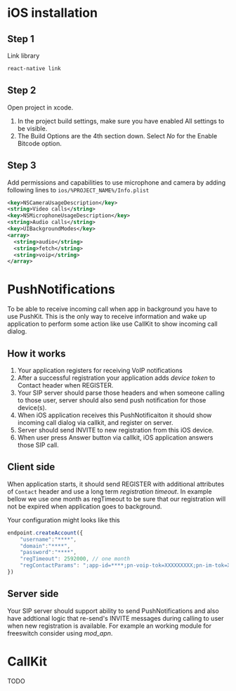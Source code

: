 # iOS installation

## Step 1
Link library

```bash
react-native link
```

## Step 2
Open project in xcode.
1) In the project build settings, make sure you have enabled All settings to be visible.
2) The Build Options are the 4th section down. Select *No* for the Enable Bitcode option.

## Step 3
Add permissions and capabilities to use microphone and camera by adding following lines to `ios/%PROJECT_NAME%/Info.plist`

```xml
<key>NSCameraUsageDescription</key>
<string>Video calls</string>
<key>NSMicrophoneUsageDescription</key>
<string>Audio calls</string>
<key>UIBackgroundModes</key>
<array>
  <string>audio</string>
  <string>fetch</string>
  <string>voip</string>
</array>
```

# PushNotifications

To be able to receive incoming call when app in background you have to use PushKit.
This is the only way to receive information and wake up application to perform some action like use CallKit to show incoming call dialog.

## How it works
1) Your application registers for receiving VoIP notifications
2) After a successful registration your application adds *device token* to Contact header when REGISTER.
3) Your SIP server should parse those headers and when someone calling to those user, server should also send push notification for those device(s).
4) When iOS application receives this PushNotificaiton it should show incoming call dialog via callkit, and register on server.
5) Server should send INVITE to new registration from this iOS device.
6) When user press Answer button via callkit, iOS application answers those SIP call.

## Client side
When application starts, it should send REGISTER with additional attributes of `Contact` header and use a long term *registration timeout*.
In example bellow we use one month as regTimeout to be sure that our registration will not be expired when application goes to background.

Your configuration might looks like this
```javascript
endpoint.createAccount({
    "username":"****",
    "domain":"****",
    "password":"****",
    "regTimeout": 2592000, // one month
    "regContactParams": ";app-id=****;pn-voip-tok=XXXXXXXXX;pn-im-tok=XXXXXXXXXX"
})
```

## Server side
Your SIP server should support ability to send PushNotifications and also have addtional logic that re-send's INVITE messages during calling to user when new registration is available.
For example an working module for freeswitch consider using *mod_apn*.

# CallKit

TODO
